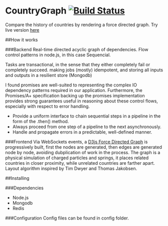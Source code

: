 CountryGraph [![Build Status](https://travis-ci.org/filet-mign0n/countrygraph.svg?branch=master)](https://travis-ci.org/filet-mign0n/countrygraph)
========
Compare the history of countries by rendering a force directed graph. Try live version [here](http://ec2-54-186-48-151.us-west-2.compute.amazonaws.com)

##How it works

###Backend
Real-time directed acyclic graph of dependencies. Flow control patterns in node.js, in this case Sequencial.

Tasks are transactional, in the sense that they either completely fail or completely succeed.
making jobs (mostly) idempotent, and storing all inputs and outputs in a resilient store (Mongodb)

I found promises are well-suited to representing the complex IO dependency patterns required in our application. Furthermore, the Promises/A+ specification backing up the promises implementation provides strong guarantees useful in reasoning about these control flows, especially with respect to error handling.

* Provide a uniform interface to chain sequential steps in a pipeline in the form of the .then() method.
* Always proceed from one step of a pipeline to the next asynchronously.
* Handle and propagate errors in a predictable, well-defined manner.

###Frontend 
Via WebSockets events, a [D3js Force Directed Graph](https://bl.ocks.org/mbostock/4062045) is progressively built, first the nodes are generated, then edges are generated node by node, avoiding dubplication of work in the process.
The graph is a physical simulation of charged particles and springs, it places related countries in closer proximity, while unrelated countries are farther apart. Layout algorithm inspired by Tim Dwyer and Thomas Jakobsen.

##Installing 

###Dependencies 
* Node.js
* Mongodb
* Redis

###Configuration
Config files can be found in config folder. 
